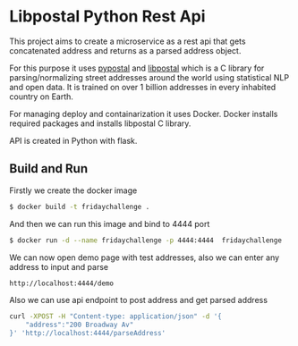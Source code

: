 # Libpostal Python Rest Api

This project aims to create a microservice as a rest api that gets concatenated address and returns as a parsed address object.

For this purpose it uses [pypostal](https://github.com/openvenues/pypostal) and  [libpostal](https://github.com/openvenues/libpostal) which is a C library for parsing/normalizing street addresses around the world using statistical NLP and open data. It is trained on over 1 billion addresses in every inhabited country on Earth. 

For managing deploy and containarization it uses Docker. Docker installs required packages and installs libpostal C library. 

API is created in Python with flask.


##  Build and Run

Firstly we create the docker image 

```sh
$ docker build -t fridaychallenge . 
```

And then we can  run this image and bind to 4444 port

```sh
$ docker run -d --name fridaychallenge -p 4444:4444  fridaychallenge 
```

We can now open demo page with test addresses, also we can enter any address to input and parse
```sh
http://localhost:4444/demo
```

Also we can use api endpoint to post address and get parsed address

```sh
curl -XPOST -H "Content-type: application/json" -d '{
	"address":"200 Broadway Av"
}' 'http://localhost:4444/parseAddress'
```